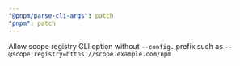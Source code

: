 ```yaml
---
"@pnpm/parse-cli-args": patch
"pnpm": patch
---
```


Allow scope registry CLI option without `--config.` prefix such as `--@scope:registry=https://scope.example.com/npm`
